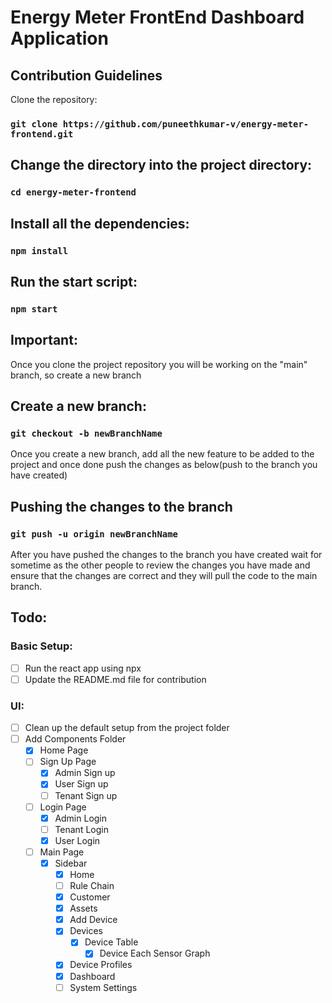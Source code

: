 # Energy Meter FrontEnd Dashboard Application

## Contribution Guidelines

Clone the repository:

### `git clone https://github.com/puneethkumar-v/energy-meter-frontend.git`

## Change the directory into the project directory:

### `cd energy-meter-frontend`

## Install all the dependencies:

### `npm install`

## Run the start script:

### `npm start`

## Important:

Once you clone the project repository you will be working on the "main" branch, so create a new branch

## Create a new branch:

### `git checkout -b newBranchName`

Once you create a new branch, add all the new feature to be added to the project and once done push the changes as below(push to the branch you have created)

## Pushing the changes to the branch

### `git push -u origin newBranchName`

After you have pushed the changes to the branch you have created wait for sometime as the other people to review the changes you have made and ensure that the changes are correct and they will pull the code to the main branch.

## Todo:

### Basic Setup:

- [ ] Run the react app using npx
- [ ] Update the README.md file for contribution

### UI:

- [ ] Clean up the default setup from the project folder
- [ ] Add Components Folder
  - [x] Home Page
  - [ ] Sign Up Page
    - [x] Admin Sign up
    - [x] User Sign up
    - [ ] Tenant Sign up
  - [ ] Login Page
    - [x] Admin Login
    - [ ] Tenant Login
    - [x] User Login
  - [ ] Main Page
    - [x] Sidebar
      - [x] Home
      - [ ] Rule Chain
      - [x] Customer
      - [x] Assets
      - [x] Add Device
      - [x] Devices
        - [x] Device Table
          - [x] Device Each Sensor Graph
      - [x] Device Profiles
      - [x] Dashboard
      - [ ] System Settings
